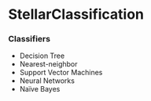 # StellarClassification

### Classifiers

- Decision Tree
- Nearest-neighbor
- Support Vector Machines
- Neural Networks
- Naïve Bayes
